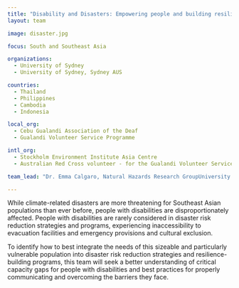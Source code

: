 ```yaml
---
title: "Disability and Disasters: Empowering people and building resilience to risk"
layout: team

image: disaster.jpg

focus: South and Southeast Asia

organizations:
  - University of Sydney
  - University of Sydney, Sydney AUS

countries: 
  - Thailand
  - Philippines
  - Cambodia
  - Indonesia

local_org: 
  - Cebu Gualandi Association of the Deaf
  - Gualandi Volunteer Service Programme

intl_org:
  - Stockholm Environment Institute Asia Centre
  - Australian Red Cross volunteer - for the Gualandi Volunteer Service Programme

team_lead: "Dr. Emma Calgaro, Natural Hazards Research GroupUniversity of Sydney, Australia"

---
```


While climate-related disasters are more threatening for Southeast Asian populations than ever before, people with disabilities are disproportionately affected. People with disabilities are rarely considered in disaster risk reduction strategies and programs, experiencing inaccessibility to evacuation facilities and emergency provisions and cultural exclusion. 

To identify how to best integrate the needs of this sizeable and particularly vulnerable population into disaster risk reduction strategies and resilience-building programs, this team will seek a better understanding of critical capacity gaps for people with disabilities and best practices for properly communicating and overcoming the barriers they face.
